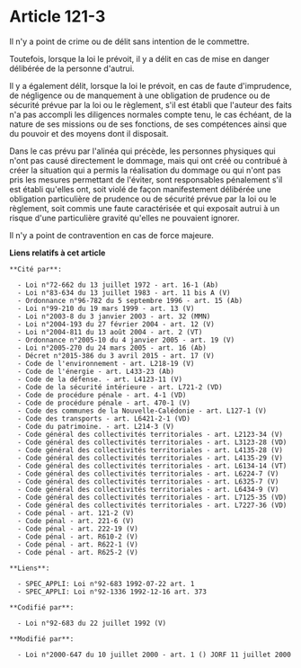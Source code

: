 # Article 121-3

Il n'y a point de crime ou de délit sans intention de le commettre.

Toutefois, lorsque la loi le prévoit, il y a délit en cas de mise en danger délibérée de la personne d'autrui.

Il y a également délit, lorsque la loi le prévoit, en cas de faute d'imprudence, de négligence ou de manquement à une
obligation de prudence ou de sécurité prévue par la loi ou le règlement, s'il est établi que l'auteur des faits n'a pas
accompli les diligences normales compte tenu, le cas échéant, de la nature de ses missions ou de ses fonctions, de ses
compétences ainsi que du pouvoir et des moyens dont il disposait.

Dans le cas prévu par l'alinéa qui précède, les personnes physiques qui n'ont pas causé directement le dommage, mais qui ont
créé ou contribué à créer la situation qui a permis la réalisation du dommage ou qui n'ont pas pris les mesures permettant de
l'éviter, sont responsables pénalement s'il est établi qu'elles ont, soit violé de façon manifestement délibérée une
obligation particulière de prudence ou de sécurité prévue par la loi ou le règlement, soit commis une faute caractérisée et
qui exposait autrui à un risque d'une particulière gravité qu'elles ne pouvaient ignorer.

Il n'y a point de contravention en cas de force majeure.

**Liens relatifs à cet article**

	**Cité par**:

	  - Loi n°72-662 du 13 juillet 1972 - art. 16-1 (Ab)
	  - Loi n°83-634 du 13 juillet 1983 - art. 11 bis A (V)
	  - Ordonnance n°96-782 du 5 septembre 1996 - art. 15 (Ab)
	  - Loi n°99-210 du 19 mars 1999 - art. 13 (V)
	  - Loi n°2003-8 du 3 janvier 2003 - art. 32 (MMN)
	  - Loi n°2004-193 du 27 février 2004 - art. 12 (V)
	  - Loi n°2004-811 du 13 août 2004 - art. 2 (VT)
	  - Ordonnance n°2005-10 du 4 janvier 2005 - art. 19 (V)
	  - Loi n°2005-270 du 24 mars 2005 - art. 16 (Ab)
	  - Décret n°2015-386 du 3 avril 2015 - art. 17 (V)
	  - Code de l'environnement - art. L218-19 (V)
	  - Code de l'énergie - art. L433-23 (Ab)
	  - Code de la défense. - art. L4123-11 (V)
	  - Code de la sécurité intérieure - art. L721-2 (VD)
	  - Code de procédure pénale - art. 4-1 (VD)
	  - Code de procédure pénale - art. 470-1 (V)
	  - Code des communes de la Nouvelle-Calédonie - art. L127-1 (V)
	  - Code des transports - art. L6421-2-1 (VD)
	  - Code du patrimoine. - art. L214-3 (V)
	  - Code général des collectivités territoriales - art. L2123-34 (V)
	  - Code général des collectivités territoriales - art. L3123-28 (VD)
	  - Code général des collectivités territoriales - art. L4135-28 (V)
	  - Code général des collectivités territoriales - art. L4135-29 (V)
	  - Code général des collectivités territoriales - art. L6134-14 (VT)
	  - Code général des collectivités territoriales - art. L6224-7 (V)
	  - Code général des collectivités territoriales - art. L6325-7 (V)
	  - Code général des collectivités territoriales - art. L6434-9 (V)
	  - Code général des collectivités territoriales - art. L7125-35 (VD)
	  - Code général des collectivités territoriales - art. L7227-36 (VD)
	  - Code pénal - art. 121-2 (V)
	  - Code pénal - art. 221-6 (V)
	  - Code pénal - art. 222-19 (V)
	  - Code pénal - art. R610-2 (V)
	  - Code pénal - art. R622-1 (V)
	  - Code pénal - art. R625-2 (V)

	**Liens**:

	  - SPEC_APPLI: Loi n°92-683 1992-07-22 art. 1
	  - SPEC_APPLI: Loi n°92-1336 1992-12-16 art. 373

	**Codifié par**:

	  - Loi n°92-683 du 22 juillet 1992 (V)

	**Modifié par**:

	  - Loi n°2000-647 du 10 juillet 2000 - art. 1 () JORF 11 juillet 2000
